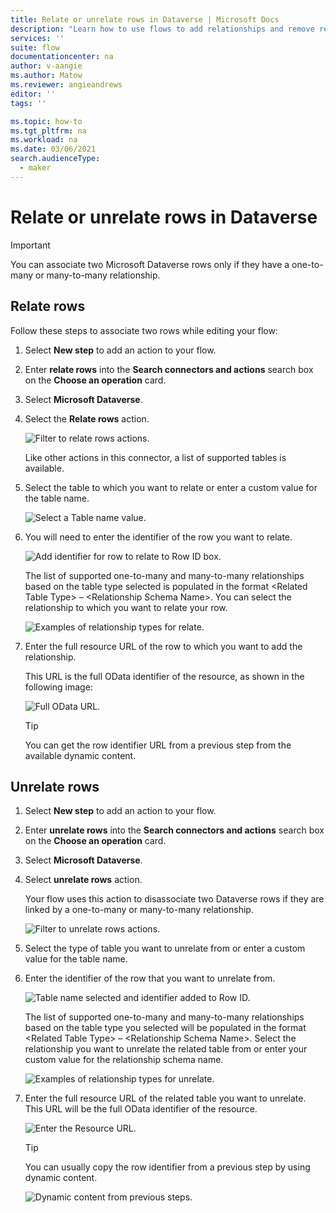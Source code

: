 ```yaml
---
title: Relate or unrelate rows in Dataverse | Microsoft Docs
description: "Learn how to use flows to add relationships and remove relationships among rows in Microsoft Dataverse."  
services: ''
suite: flow
documentationcenter: na
author: v-aangie
ms.author: Matow
ms.reviewer: angieandrews
editor: ''
tags: ''

ms.topic: how-to
ms.tgt_pltfrm: na
ms.workload: na
ms.date: 03/06/2021
search.audienceType: 
  - maker
---
```


# Relate or unrelate rows in Dataverse

>[!IMPORTANT]
>You can associate two Microsoft Dataverse rows only if they have a one-to-many or many-to-many relationship.<!-- Edit note: I don't think this topic is in the TOC. -->

## Relate rows

Follow these steps to associate two rows while editing your flow:

1. Select **New step** to add an action to your flow.

1. Enter **relate rows** into the **Search connectors and actions** search box on the **Choose an operation** card.

1. Select **Microsoft Dataverse**.

1. Select the **Relate rows** action.

   ![Filter to relate rows actions.](../media/relate-rows/relate-rows-action.png "Filter to relate rows actions")

   Like other actions in this connector, a list of supported tables is available.

1. Select the table to which you want to relate or enter a custom value for the table name.  

   ![Select a Table name value.](../media/relate-rows/table-name.png "Select a Table name value")

1. You will need to enter the identifier of the row you want to relate.  

   ![Add identifier for row to relate to Row ID box.](../media/relate-rows/identifier.png "Add identifier for row to relate to Row ID box")

   The list of supported one-to-many and many-to-many relationships based on the table type selected is populated in the format \<Related Table Type\> – \<Relationship Schema Name\>. You can select the relationship to which you want to relate your row.  

   ![Examples of relationship types for relate.](../media/relate-rows/relationship.png "Examples of relationship types for relate")

1. Enter the full resource URL of the row to which you want to add the relationship.

   This URL is the full OData identifier of the resource, as shown in the following image:  

   ![Full OData URL.](../media/relate-rows/relate-with-url.png "Full OData URL")

   >[!TIP]
   >You can get the row identifier URL from a previous step from the available dynamic content.  

## Unrelate rows

1. Select **New step** to add an action to your flow.

1. Enter **unrelate rows** into the **Search connectors and actions** search box on the **Choose an operation** card.

1. Select **Microsoft Dataverse**.

1. Select **unrelate rows** action.

   Your flow uses this action to disassociate two Dataverse rows if they are linked by a one-to-many or many-to-many relationship.

   ![Filter to unrelate rows actions.](../media/relate-rows/unrelate-action.png "Filter to unrelate rows actions")

1. Select the type of table you want to unrelate from or enter a custom value for the table name.

1. Enter the identifier of the row that you want to unrelate from.  

   ![Table name selected and identifier added to Row ID.](../media/relate-rows/unrelate-table-name-identifier.png "Table name selected and identifier added to Row ID")

   The list of supported one-to-many and many-to-many relationships based on the table type you selected will be populated in the format \<Related Table Type\> – \<Relationship Schema Name\>. Select the relationship you want to unrelate the related table from or enter your custom value for the relationship schema name.<!-- Edit note: From here the screenshots look different including name change from row to records. Maybe should be re-taken. -->

   ![Examples of relationship types for unrelate.](../media/dataverse-how-tos/32bf6c8258bd3cf157fc90e63853fac0.png "Examples of relationship types for unrelate")

1. Enter the full resource URL of the related table you want to unrelate. This URL will be the full OData identifier of the resource.  

   ![Enter the Resource URL.](../media/dataverse-how-tos/13117f752dc1c3ab791b59457712f4c9.png "Enter the Resource URL")

   >[!TIP]
   >You can usually copy the row identifier from a previous step by using dynamic content.<!-- Edit note: Do you mean URL not row ID. -->

   ![Dynamic content from previous steps.](../media/dataverse-how-tos/33403937ade7afee4e2583be75d81bc4.png "Dynamic content from previous steps")
